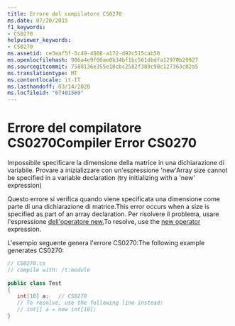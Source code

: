 ```yaml
---
title: Errore del compilatore CS0270
ms.date: 07/20/2015
f1_keywords:
- CS0270
helpviewer_keywords:
- CS0270
ms.assetid: ce3eaf5f-5c49-4608-a172-d92c515cab50
ms.openlocfilehash: 906a4e9f00ae0b34bf1bc561dbdfa12970b29927
ms.sourcegitcommit: 7588136e355e10cbc2582f389c90c127363c02a5
ms.translationtype: MT
ms.contentlocale: it-IT
ms.lasthandoff: 03/14/2020
ms.locfileid: "67401569"
---
```

# <a name="compiler-error-cs0270"></a><span data-ttu-id="aeb5c-102">Errore del compilatore CS0270</span><span class="sxs-lookup"><span data-stu-id="aeb5c-102">Compiler Error CS0270</span></span>
<span data-ttu-id="aeb5c-103">Impossibile specificare la dimensione della matrice in una dichiarazione di variabile. Provare a inizializzare con un'espressione 'new'</span><span class="sxs-lookup"><span data-stu-id="aeb5c-103">Array size cannot be specified in a variable declaration (try initializing with a 'new' expression)</span></span>  
  
 <span data-ttu-id="aeb5c-104">Questo errore si verifica quando viene specificata una dimensione come parte di una dichiarazione di matrice.</span><span class="sxs-lookup"><span data-stu-id="aeb5c-104">This error occurs when a size is specified as part of an array declaration.</span></span> <span data-ttu-id="aeb5c-105">Per risolvere il problema, usare l'espressione [dell'operatore new.](../operators/new-operator.md)</span><span class="sxs-lookup"><span data-stu-id="aeb5c-105">To resolve, use the [new operator](../operators/new-operator.md) expression.</span></span>  
  
 <span data-ttu-id="aeb5c-106">L'esempio seguente genera l'errore CS0270:</span><span class="sxs-lookup"><span data-stu-id="aeb5c-106">The following example generates CS0270:</span></span>  
  
```csharp  
// CS0270.cs  
// compile with: /t:module  
  
public class Test  
{  
   int[10] a;   // CS0270  
   // To resolve, use the following line instead:  
   // int[] a = new int[10];  
}  
```

